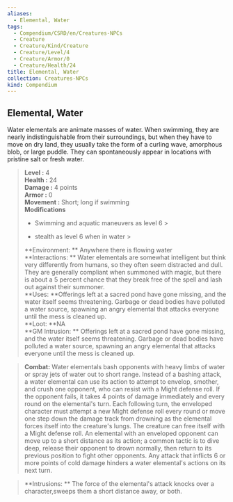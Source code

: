 ```yaml
---
aliases:
  - Elemental, Water
tags:
  - Compendium/CSRD/en/Creatures-NPCs
  - Creature
  - Creature/Kind/Creature
  - Creature/Level/4
  - Creature/Armor/0
  - Creature/Health/24
title: Elemental, Water
collection: Creatures-NPCs
kind: Compendium
---
```

## Elemental, Water  
Water elementals are animate masses of water. When swimming, they are nearly indistinguishable from their surroundings, but when they have to move on dry land, they usually take the form of a curling wave, amorphous blob, or large puddle. They can spontaneously appear in locations with pristine salt or fresh water.  

  
> **Level :** 4  
> **Health :** 24  
> **Damage :** 4 points  
> **Armor :** 0  
> **Movement :** Short; long if swimming  
> **Modifications**  
>- Swimming and aquatic maneuvers as level 6 >
>  
>- stealth as level 6 when in water >
>  
> **Environment: ** Anywhere there is flowing water  
> **Interactions: ** Water elementals are somewhat intelligent but think very differently from humans, so they often seem distracted and dull. They are generally compliant when summoned with magic, but there is about a 5 percent chance that they break free of the spell and lash out against their summoner.  
> **Uses: **Offerings left at a sacred pond have gone missing, and the water itself seems threatening. Garbage or dead bodies have polluted a water source, spawning an angry elemental that attacks everyone until the mess is cleaned up.  
> **Loot: **NA  
> **GM Intrusion: ** Offerings left at a sacred pond have gone missing, and the water itself seems threatening. Garbage or dead bodies have polluted a water source, spawning an angry elemental that attacks everyone until the mess is cleaned up.  

> **Combat:** 
> Water elementals bash opponents with heavy limbs of water or spray jets of water out to short range. 
Instead of a bashing attack, a water elemental can use its action to attempt to envelop, smother, and crush one opponent, who can resist with a Might defense roll. If the opponent fails, it takes 4 points of damage immediately and every round on the elemental's turn. Each following turn, the enveloped character must attempt a new Might defense roll every round or move one step down the damage track from drowning as the elemental forces itself into the creature's lungs. The creature can free itself with a Might defense roll. An elemental with an enveloped opponent can move up to a short distance as its action; a common tactic is to dive deep, release their opponent to drown normally, then return to its previous position to fight other opponents. 
Any attack that inflicts 6 or more points of cold damage hinders a water elemental's actions on its next turn.  
  

> **Intrusions: ** 
> The force of the elemental's attack knocks over a character,sweeps them a short distance away, or both.  
